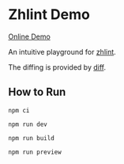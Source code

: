 # Zhlint Demo

[Online Demo](https://dulcet-boba-b42e9a.netlify.app/)

An intuitive playground for [zhlint](https://jinjiang.dev/zhlint/).

The diffing is provided by [diff](https://github.com/kpdecker/jsdiff).

## How to Run

```shell
npm ci

npm run dev

npm run build

npm run preview
```
